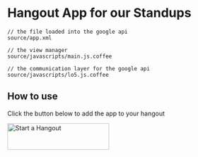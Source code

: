 # Hangout App for our Standups

```
// the file loaded into the google api
source/app.xml 

// the view manager
source/javascripts/main.js.coffee 

// the communication layer for the google api
source/javascripts/lo5.js.coffee
```

## How to use

Click the button below to add the app to your hangout

<a href="https://plus.google.com/hangouts/_?gid=476441948209" style="text-decoration:none;" target="_blank">
  <img src="https://ssl.gstatic.com/s2/oz/images/stars/hangout/1/gplus-hangout-60x230-normal.png"
    alt="Start a Hangout"
    style="border:0;width:230px;height:60px;"/>
</a>
